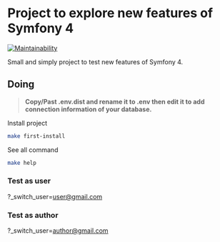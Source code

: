 # Project to explore new features of Symfony 4
[![Maintainability](https://api.codeclimate.com/v1/badges/939fb343b8872d75a6b3/maintainability)](https://codeclimate.com/github/charlesslv/symfony4_dev/maintainability)

Small and simply project to test new features of Symfony 4.

## Doing

> **Copy/Past .env.dist and rename it to .env then edit it to add connection information of your database.**

Install project
```sh
make first-install
```

See all command
```sh
make help
```

### Test as user
?_switch_user=user@gmail.com

### Test as author
?_switch_user=author@gmail.com
